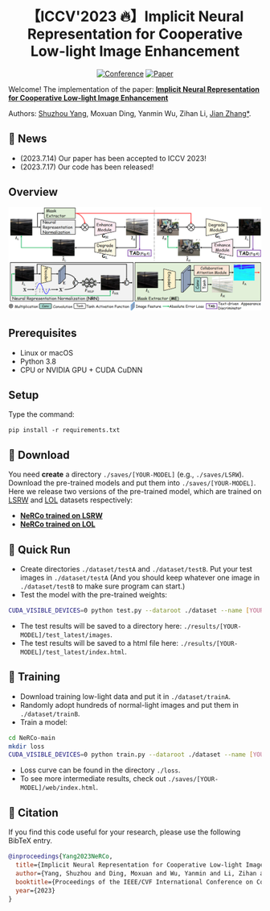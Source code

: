 <div align="center">

# 【ICCV'2023 🔥】Implicit Neural Representation for Cooperative Low-light Image Enhancement
[![Conference](http://img.shields.io/badge/ICCV-2023-FFD93D.svg)](https://iccv2023.thecvf.com/)
[![Paper](http://img.shields.io/badge/Paper-arxiv.2303.11722-FF6B6B.svg)](https://arxiv.org/pdf/2303.11722)
</div>

Welcome! The implementation of the paper: [**Implicit Neural Representation for Cooperative Low-light Image Enhancement**](https://arxiv.org/pdf/2303.11722)

Authors: [Shuzhou Yang](https://scholar.google.com/citations?user=y-gvXecAAAAJ&hl=zh-CN), Moxuan Ding, Yanmin Wu, Zihan Li, [Jian Zhang*](https://jianzhang.tech/).

## 📣 News
- (2023.7.14) Our paper has been accepted to ICCV 2023!
- (2023.7.17) Our code has been released!

## Overview
![avatar](Overview.PNG)

## Prerequisites
- Linux or macOS
- Python 3.8
- CPU or NVIDIA GPU + CUDA CuDNN

## Setup
Type the command:
```
pip install -r requirements.txt
```

## 🧩 Download
You need **create** a directory `./saves/[YOUR-MODEL]` (e.g., `./saves/LSRW`). \
Download the pre-trained models and put them into `./saves/[YOUR-MODEL]`. \
Here we release two versions of the pre-trained model, which are trained on [LSRW](https://github.com/JianghaiSCU/R2RNet#dataset) and [LOL](https://daooshee.github.io/BMVC2018website/) datasets respectively:
- [**NeRCo trained on LSRW**](https://drive.google.com/file/d/1DUT2DdD0Ro4w20MAMUH0Z8pA4xaxfEAu/view?usp=sharing)
- [**NeRCo trained on LOL**](https://drive.google.com/file/d/1uL4u1iXN2xoVr4Owr5uZgYY3k03nvJZ3/view?usp=sharing)


## 🚀 Quick Run
- Create directories `./dataset/testA` and `./dataset/testB`. Put your test images in `./dataset/testA` (And you should keep whatever one image in `./dataset/testB` to make sure program can start.)
- Test the model with the pre-trained weights:
```bash
CUDA_VISIBLE_DEVICES=0 python test.py --dataroot ./dataset --name [YOUR-MODEL] --preprocess=none
```
- The test results will be saved to a directory here: `./results/[YOUR-MODEL]/test_latest/images`.
- The test results will be saved to a html file here: `./results/[YOUR-MODEL]/test_latest/index.html`.

## 🤖 Training
- Download training low-light data and put it in `./dataset/trainA`.
- Randomly adopt hundreds of normal-light images and put them in `./dataset/trainB`.
- Train a model:
```bash
cd NeRCo-main
mkdir loss
CUDA_VISIBLE_DEVICES=0 python train.py --dataroot ./dataset --name [YOUR-MODEL]
```
- Loss curve can be found in the directory `./loss`.
- To see more intermediate results, check out `./saves/[YOUR-MODEL]/web/index.html`.

## 📌 Citation

If you find this code useful for your research, please use the following BibTeX entry.

```bibtex
@inproceedings{Yang2023NeRCo,
  title={Implicit Neural Representation for Cooperative Low-light Image Enhancement},
  author={Yang, Shuzhou and Ding, Moxuan and Wu, Yanmin and Li, Zihan and Zhang, Jian},
  booktitle={Proceedings of the IEEE/CVF International Conference on Computer Vision},
  year={2023}
}
```